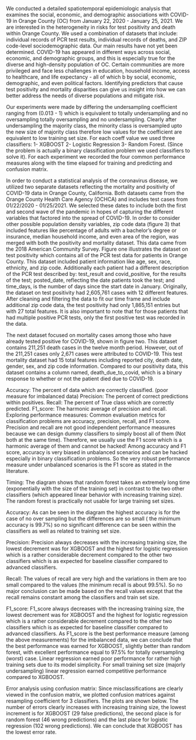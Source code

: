 We conducted a detailed spatiotemporal epidemiologic analysis that examines the social, economic, and demographic associations with COVID-19 in Orange County (OC) from January 22, 2020 - January 25, 2021. We are interested in the heterogeneity in risks for test positivity and death within Orange County. We used a combination of datasets that include: individual records of PCR test results, individual records of deaths, and ZIP code-level sociodemographic data. Our main results have not yet been determined.
COVID-19 has appeared in different ways across social, economic, and demographic groups, and this is especially true for the diverse and high-density population of OC. Certain communities are more privileged and face less challenges in education, household income, access to healthcare, and life expectancy - all of which b by social, economic, demographic, and even political factors. Identifying predictors that cause test positivity and mortality disparities can give us insight into how we can better address the needs of diverse populations and mitigate risk.

Our experiments were made by differing the undersampling coefficient ranging from (0.013 - 1) which is equivalent to totally undersampling and no oversampling totally oversampling and no undersampling. Clearly after undersampling the majority class, the minority class is oversampled upto the new size of majority class therefore low values for the coefficient are equivalent to low training set size.
For each coeff value we used three classifiers: 1- XGBOOST 2- Logistic Regression 3- Random Forest. (Since the problem is actually a binary classification problem we used classifiers to solve it). For each experiment we recorded the four common performance measures along with the time elapsed for training and predicting and confusion matrix.


In order to conduct a statistical analysis of the coronavirus disease, we utilized two separate datasets reflecting the mortality and positivity of COVID-19 data in Orange County, California. Both datasets came from the Orange County Health Care Agency (OCHCA) and includes test cases from 01/22/2020 - 01/25/2021. We selected these dates to include both the first and second wave of the pandemic in hopes of capturing the different variables that factored into the spread of COVID-19. In order to consider other possible population density variables, zip code data (figure 3) that included features like percentage of adults with a bachelor’s degree or insurance, median household income, and even area of the region, was merged with both the positivity and mortality dataset. This data came from the 2018 American Community Survey.
Figure one illustrates the dataset on test positivity which contains all of the PCR test data for patients in Orange County. This dataset included patient information like age, sex, race, ethnicity, and zip code. Additionally each patient had a different description of the PCR test described by: test_result and covid_positive, for the results of the test; posted_date, reflecting the date patients took the test; and time_days, is the number of days since the start date in January. Originally, the dataset on test positivity had 2,605,761 cases with 12 different features. After cleaning and filtering the data to fit our time frame and include additional zip code data, the test positivity had only 1,865,151 entries but with 27 total features. It is also important to note that for those patients that had multiple positive PCR tests, only the first positive test was recorded in the data.

The next dataset focused on mortality cases among those who have already tested positive for COVID-19, shown in figure two. This dataset contains 211,251 death cases in the twelve month period. However, out of the 211,251 cases only 2,671 cases were attributed to COVID-19. This test mortality dataset had 15 total features including reported city, death date, gender, sex, and zip code information.
Compared to our positivity data, this dataset contains a column named, death_due_to_covid, which is a binary response to whether or not the patient died due to COVID-19.

Accuracy: The percent of data which are correctly classified. (poor measure for imbalanced data) Precision: The percent of correct predictions within positives.
Recall: The percent of True class which are correctly predicted.
F1_score: The harmonic average of precision and recall.
Exploring performance measures: Common evaluation metrics for classification problems are accuracy, precision, recall, and F1 score. Precision and recall are not good independent performance measures because we can design dummy classifiers to simply boost all of them (Not both at the same time). Therefore, we usually use the F1 score which is a harmonic average of them and cannot be hacked! Among accuracy and F1 score, accuracy is very biased in unbalanced scenarios and can be hacked especially in binary classification problems. So the very robust performance measure under unbalanced scenarios is the F1 score as stated in the literature.

Timing:
The diagram shows that random forest takes an extremely long time (exponentially with the size of the training set) in contrast to the two other classifiers (which appeared linear behavior with increasing training size). The random forest is practically not usable for large training set sizes.

Accuracy:
As can be seen in the diagram the highest accuracy is for the case of no over sampling but the differences are so small ( the minimum accuracy is 99.7%) so no significant difference can be seen within the classifiers as well as related to training set size.

Precision:
Precision always decreases with the increasing training size, the lowest decrement was for XGBOOST and the highest for logistic regression which is a rather considerable decrement compared to the other two classifiers which is as expected for baseline classifier compared to advanced classifiers.

Recall:
The values of recall are very high and the variations in them are too small compared to the values (the minimum recall is about 99.5%). So no major conclusion can be made based on the recall values except that the recall remains constant among the classifiers and train set size.

F1_score:
F1_score always decreases with the increasing training size, the lowest decrement was for XGBOOST and the highest for logistic regression which is a rather considerable decrement compared to the other two classifiers which is as expected for baseline classifier compared to advanced classifiers.
As F1_score is the best performance measure (among the above measurements) for the imbalanced data, we can conclude that the best performance was earned for XGBOOST, slightly better than random forest, with excellent performance equal to 97.5% for totally oversampling (worst) case. Linear regression earned poor performance for rather high training sets due to its model simplicity. For small training set size (majorly undersampling) linear regression earned competitive performance compared to XGBOOST.

Error analysis using confusion matrix: Since misclassifications are clearly viewed in the confusion matrix, we plotted confusion matrices against resampling coefficient for 3 classifiers. The plots are shown below. The number of errors clearly increases with increasing training size, the lowest increment is for XGBOOST (29 false predictions), the second place is for random forest (46 wrong predictions) and the last place for logistic regression (102 wrong predictions). We can conclude that XGBOOST has the lowest error rate.
